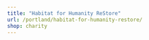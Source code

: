 ```yaml
---
title: "Habitat for Humanity ReStore"
url: /portland/habitat-for-humanity-restore/
shop: charity
---
```


